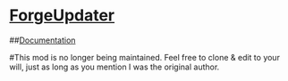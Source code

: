 [ForgeUpdater](http://minecraft.curseforge.com/mc-mods/221832-forgeupdater)
============
##[Documentation](https://github.com/thislooksfun/ForgeUpdater/blob/master/Documentation.md)


#This mod is no longer being maintained. Feel free to clone & edit to your will, just as long as you mention I was the original author.
